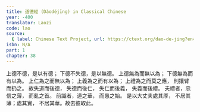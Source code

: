 ```yaml
---
title: 道德經 (Dàodéjīng) in Classical Chinese
year: -400
translator: Laozi
code: lao
source:
  { label: Chinese Text Project, url: https://ctext.org/dao-de-jing?en=off }
isbn: N/A
part: 1
chapter: 38
---
```


上德不德，是以有德；
下德不失德，是以無德。
上德無為而無以為；
下德無為而有以為。
上仁為之而無以為；
上義為之而有以為；
上禮為之而莫之應，
則攘臂而扔之。
故失道而後德，
失德而後仁，
失仁而後義，
失義而後禮。
夫禮者，忠信之薄，
而亂之首。
前識者，道之華，
而愚之始。
是以大丈夫處其厚，
不居其薄；處其實，
不居其華。故去彼取此。
